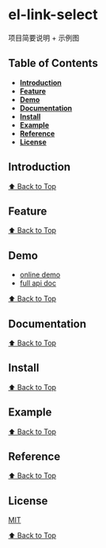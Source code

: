 # el-link-select

项目简要说明 + 示例图

## Table of Contents

* **[Introduction](#introduction)**
* **[Feature](#feature)**
* **[Demo](#demo)**
* **[Documentation](#documentation)**
* **[Install](#install)**
* **[Example](#example)**
* **[Reference](#reference)**
* **[License](#license)**

## Introduction

[⬆ Back to Top](#table-of-contents)

## Feature

[⬆ Back to Top](#table-of-contents)

## Demo

* [online demo](https://femessage.github.io/el-link-select/storybook/)
* [full api doc](https://femessage.github.io/el-link-select/)

[⬆ Back to Top](#table-of-contents)

## Documentation

[⬆ Back to Top](#table-of-contents)

## Install

[⬆ Back to Top](#table-of-contents)

## Example

[⬆ Back to Top](#table-of-contents)

## Reference

[⬆ Back to Top](#table-of-contents)

## License

[MIT](./LICENSE)

[⬆ Back to Top](#table-of-contents)
